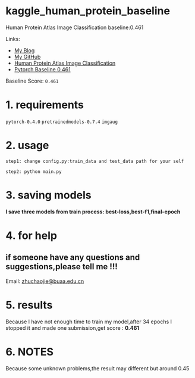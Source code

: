 # kaggle_human_protein_baseline
Human Protein Atlas Image Classification baseline:0.461



Links:
    
- [My Blog](http://www.spytensor.com/)
- [My GitHub](https://github.com/spytensor)
- [Human Protein Atlas Image Classification](https://www.kaggle.com/c/human-protein-atlas-image-classification)
- [Pytorch Baseline 0.461](https://www.kaggle.com/c/human-protein-atlas-image-classification/discussion/72812)

Baseline Score: `0.461`

# 1. requirements

`pytorch-0.4.0` `pretrainedmodels-0.7.4` `imgaug`

# 2. usage

`step1: change config.py:train_data and test_data path for your self `

`step2: python main.py`

# 3. saving models

**I save three models from train process: best-loss,best-f1,final-epoch**

# 4. for help

## if someone have any questions and suggestions,please tell me !!!

Email: zhuchaojie@buaa.edu.cn

# 5. results

Because I have not enough time to train my model,after 34 epochs I stopped it and made one submission,get score : **0.461**

# 6. NOTES

Because some unknown problems,the result may different but around 0.45

